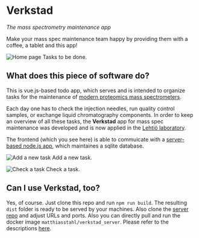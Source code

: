# Verkstad

_The mass spectrometry maintenance app_

Make your mass spec maintenance team happy by providing them with a coffee, a tablet and
this app!

![Home page](https://raw.githubusercontent.com/mtstahl/verkstad_client/master/screenshots/screenshot_01.png)
Tasks to be done.

## What does this piece of software do?

This is vue.js-based todo app, which serves and is intended to organize tasks for the maintenance of
[modern proteomics mass spectrometers](https://en.wikipedia.org/wiki/Mass_spectrometry).

Each day one has to check the injection needles, run quality control
samples, or exchange liquid chromatography components. In order to keep
an overview of all these tasks, the **Verkstad** app for mass spec
maintenance was developed and is now applied in the [Lehtiö laboratory](http://lehtiolab.se).

The frontend (which you see here) is able to commuicate with a
[server-based node.js app](https://github.com/mtstahl/verkstad_server), which
maintaines a sqlite database.

![Add a new task](https://raw.githubusercontent.com/mtstahl/verkstad_client/master/screenshots/screenshot_02.png)
Add a new task.

![Check a task](https://raw.githubusercontent.com/mtstahl/verkstad_client/master/screenshots/screenshot_03.png)
Check a task.

## Can I use Verkstad, too?

Yes, of course. Just clone this repo and run `npm run build`. The resulting
`dist` folder is ready to be served by your machines. Also clone the
[server repo](https://github.com/mtstahl/verkstad_server) and adjust
URLs and ports. Also you can directly pull and run the docker image
`matthiasstahl/verkstad_server`. Please refer to the descriptions
[here](https://github.com/mtstahl/verkstad_server).

